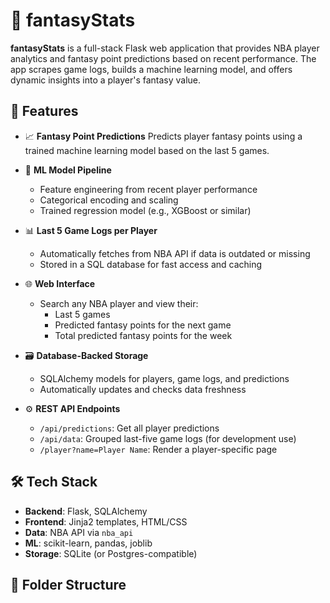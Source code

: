 # 🏀 fantasyStats

**fantasyStats** is a full-stack Flask web application that provides NBA player analytics and fantasy point predictions based on recent performance. The app scrapes game logs, builds a machine learning model, and offers dynamic insights into a player's fantasy value.

## 🚀 Features

- 📈 **Fantasy Point Predictions**
  Predicts player fantasy points using a trained machine learning model based on the last 5 games.

- 🧠 **ML Model Pipeline**
  - Feature engineering from recent player performance
  - Categorical encoding and scaling
  - Trained regression model (e.g., XGBoost or similar)

- 📊 **Last 5 Game Logs per Player**
  - Automatically fetches from NBA API if data is outdated or missing
  - Stored in a SQL database for fast access and caching

- 🌐 **Web Interface**
  - Search any NBA player and view their:
    - Last 5 games
    - Predicted fantasy points for the next game
    - Total predicted fantasy points for the week

- 🗃️ **Database-Backed Storage**
  - SQLAlchemy models for players, game logs, and predictions
  - Automatically updates and checks data freshness

- ⚙️ **REST API Endpoints**
  - `/api/predictions`: Get all player predictions
  - `/api/data`: Grouped last-five game logs (for development use)
  - `/player?name=Player Name`: Render a player-specific page

## 🛠️ Tech Stack

- **Backend**: Flask, SQLAlchemy
- **Frontend**: Jinja2 templates, HTML/CSS
- **Data**: NBA API via `nba_api`
- **ML**: scikit-learn, pandas, joblib
- **Storage**: SQLite (or Postgres-compatible)

## 📂 Folder Structure

